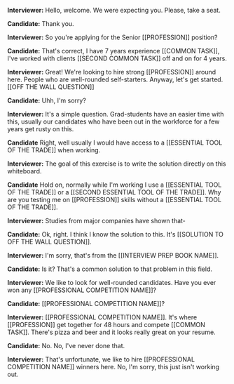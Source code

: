 **Interviewer:** Hello, welcome.  We were expecting you.  Please, take a seat.  

**Candidate:** Thank you.

**Interviewer:** So you're applying for the Senior [[PROFESSION]] position?

**Candidate:** That's correct, I have 7 years experience [[COMMON TASK]], I've worked with clients [[SECOND COMMON TASK]] off and on for 4 years.  

**Interviewer:** Great! We're looking to hire strong [[PROFESSION]] around here.  People who are well-rounded self-starters.  Anyway, let's get started.  [[OFF THE WALL QUESTION]]

**Candidate:** Uhh, I'm sorry?

**Interviewer:** It's a simple question.  Grad-students have an easier time with this, usually our candidates who have been out in the workforce for a few years get rusty on this. 

**Candidate** Right, well usually I would have access to a [[ESSENTIAL TOOL OF THE TRADE]] when working.

**Interviewer:** The goal of this exercise is to write the solution directly on this whiteboard.

**Candidate** Hold on, normally while I'm working I use a [[ESSENTIAL TOOL OF THE TRADE]] or a [[SECOND ESSENTIAL TOOL OF THE TRADE]].  Why are you testing me on [[PROFESSION]] skills without a [[ESSENTIAL TOOL OF THE TRADE]].

**Interviewer:** Studies from major companies have shown that-

**Candidate:** Ok, right. I think I know the solution to this.  It's [[SOLUTION TO OFF THE WALL QUESTION]].

**Interviewer:** I'm sorry, that's from the [[INTERVIEW PREP BOOK NAME]].

**Candidate:** Is it?  That's a common solution to that problem in this field.

**Interviewer:** We like to look for well-rounded candidates.  Have you ever won any [[PROFESSIONAL COMPETITION NAME]]?

**Candidate:** [[PROFESSIONAL COMPETITION NAME]]?

**Interviewer:** [[PROFESSIONAL COMPETITION NAME]].  It's where [[PROFESSION]] get together for 48 hours and compete [[COMMON TASK]].  There's pizza and beer and it looks really great on your resume.

**Candidate:** No.  No, I've never done that.  

**Interviewer:** That's unfortunate, we like to hire [[PROFESSIONAL COMPETITION NAME]] winners here.  No, I'm sorry, this just isn't working out.
